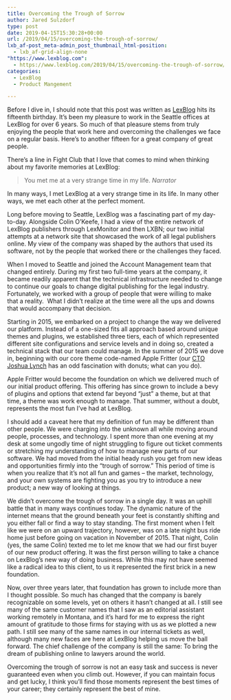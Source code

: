 ```yaml
---
title: Overcoming the Trough of Sorrow
author: Jared Sulzdorf
type: post
date: 2019-04-15T15:30:28+00:00
url: /2019/04/15/overcoming-the-trough-of-sorrow/
lxb_af-post_meta-admin_post_thumbnail_html-position:
  - lxb_af-grid-align-none
"https://www.lexblog.com":
  - https://www.lexblog.com/2019/04/15/overcoming-the-trough-of-sorrow/
categories:
  - LexBlog
  - Product Mangement

---
```

Before I dive in, I should note that this post was written as [LexBlog][1] hits its fifteenth birthday. It&#8217;s been my pleasure to work in the Seattle offices at LexBlog for over 6 years. So much of that pleasure stems from truly enjoying the people that work here and overcoming the challenges we face on a regular basis. Here&#8217;s to another fifteen for a great company of great people.

There&#8217;s a line in Fight Club that I love that comes to mind when thinking about my favorite memories at LexBlog:

<blockquote class="wp-block-quote">
  You met me at a very strange time in my life. <cite>Narrator </cite>
</blockquote>

<!--more-->

In many ways, I met LexBlog at a very strange time in its life. In many other ways, we met each other at the perfect moment.

Long before moving to Seattle, LexBlog was a fascinating part of my day-to-day. Alongside Colin O&#8217;Keefe, I had a view of the entire network of LexBlog publishers through LexMonitor and then LXBN; our two initial attempts at a network site that showcased the work of all legal publishers online. My view of the company was shaped by the authors that used its software, not by the people that worked there or the challenges they faced.

When I moved to Seattle and joined the Account Management team that changed entirely. During my first two full-time years at the company, it became readily apparent that the technical infrastructure needed to change to continue our goals to change digital publishing for the legal industry. Fortunately, we worked with a group of people that were willing to make that a reality.  What I didn&#8217;t realize at the time were all the ups and downs that would accompany that decision.

Starting in 2015, we embarked on a project to change the way we delivered our platform. Instead of a one-sized fits all approach based around unique themes and plugins, we established three tiers, each of which represented different site configurations and service levels and in doing so, created a technical stack that our team could manage. In the summer of 2015 we dove in, beginning with our core theme code-named Apple Fritter (our [CTO Joshua Lynch][2] has an odd fascination with donuts; what can you do).

Apple Fritter would become the foundation on which we delivered much of our initial product offering. This offering has since grown to include a bevy of plugins and options that extend far beyond &#8220;just&#8221; a theme, but at that time, a theme was work enough to manage. That summer, without a doubt, represents the most fun I&#8217;ve had at LexBlog.

I should add a caveat here that my definition of fun may be different than other people. We were charging into the unknown all while moving around people, processes, and technology. I spent more than one evening at my desk at some ungodly time of night struggling to figure out ticket comments or stretching my understanding of how to manage new parts of our software. We had moved from the initial heady rush you get from new ideas and opportunities firmly into the &#8220;trough of sorrow.&#8221; This period of time is when you realize that it&#8217;s not all fun and games &#8211; the market, technology, and your own systems are fighting you as you try to introduce a new product; a new way of looking at things.

We didn&#8217;t overcome the trough of sorrow in a single day. It was an uphill battle that in many ways continues today. The dynamic nature of the internet means that the ground beneath your feet is constantly shifting and you either fall or find a way to stay standing. The first moment when I felt like we were on an upward trajectory, however, was on a late night bus ride home just before going on vacation in November of 2015. That night, Colin (yes, the same Colin) texted me to let me know that we had our first buyer of our new product offering. It was the first person willing to take a chance on LexBlog&#8217;s new way of doing business. While this may not have seemed like a radical idea to this client, to us it represented the first brick in a new foundation.

Now, over three years later, that foundation has grown to include more than I thought possible. So much has changed that the company is barely recognizable on some levels, yet on others it hasn&#8217;t changed at all. I still see many of the same customer names that I saw as an editorial assistant working remotely in Montana, and it&#8217;s hard for me to express the right amount of gratitude to those firms for staying with us as we plotted a new path. I still see many of the same names in our internal tickets as well, although many new faces are here at LexBlog helping us move the ball forward. The chief challenge of the company is still the same: To bring the dream of publishing online to lawyers around the world.

Overcoming the trough of sorrow is not an easy task and success is never guaranteed even when you climb out. However, if you can maintain focus and get lucky, I think you&#8217;ll find those moments represent the best times of your career; they certainly represent the best of mine.

 [1]: https://www.lexblog.com/
 [2]: https://wpjourno.com/